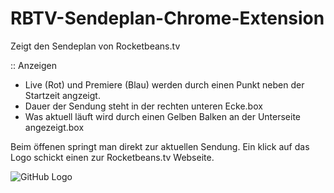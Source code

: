 # RBTV-Sendeplan-Chrome-Extension
Zeigt den Sendeplan von Rocketbeans.tv

:: Anzeigen
- Live (Rot) und Premiere (Blau) werden durch einen Punkt neben der Startzeit angzeigt.
- Dauer der Sendung steht in der rechten unteren Ecke.box
- Was aktuell läuft wird durch einen Gelben Balken an der Unterseite angezeigt.box

Beim öffenen springt man direkt zur aktuellen Sendung.
Ein klick auf das Logo schickt einen zur Rocketbeans.tv Webseite.


![GitHub Logo](http://dl.tiborius.de/img_chrome.png)
